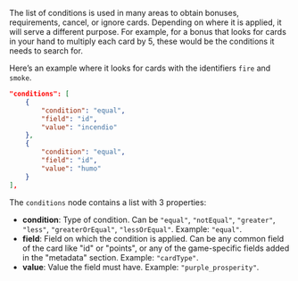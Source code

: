 The list of conditions is used in many areas to obtain bonuses, requirements, cancel, or ignore cards. Depending on where it is applied, it will serve a different purpose. For example, for a bonus that looks for cards in your hand to multiply each card by 5, these would be the conditions it needs to search for.

Here’s an example where it looks for cards with the identifiers `fire` and `smoke`.

```json
"conditions": [
	{
		"condition": "equal",
		"field": "id",
		"value": "incendio"
	},
	{
		"condition": "equal",
		"field": "id",
		"value": "humo"
	}
],
```

The `conditions` node contains a list with 3 properties:

- **condition**: Type of condition. Can be `"equal"`, `"notEqual"`, `"greater"`, `"less"`, `"greaterOrEqual"`, `"lessOrEqual"`. Example: `"equal"`.
- **field**: Field on which the condition is applied. Can be any common field of the card like "id" or "points", or any of the game-specific fields added in the "metadata" section. Example: `"cardType"`.
- **value**: Value the field must have. Example: `"purple_prosperity"`.